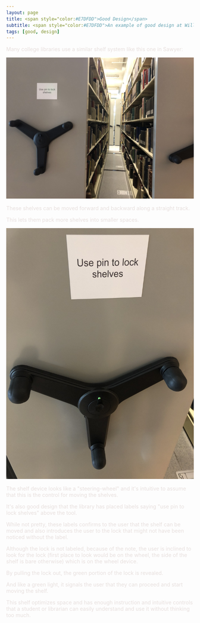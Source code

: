 ```yaml
---
layout: page
title: <span style="color:#E7DFDD">Good Design</span> 
subtitle: <span style="color:#E7DFDD">An example of good design at Williams</span>
tags: [good, design]
---
```


<span style="color:#E7DFDD">Many college libraries use a similar shelf system like this one in Sawyer:</span> 

![Shelf View 1](/img/gd2.jpeg)

<span style="color:#E7DFDD">These shelves can be moved forward and backward along a straight track. </span>

<span style="color:#E7DFDD">This lets them pack more shelves into smaller spaces.</span> 

![Shelf View 2](/img/gd1.jpeg)

<span style="color:#E7DFDD">The shelf device looks like a "steering-wheel" and it's intuitive to assume that this is the control for moving the shelves.</span> 

<span style="color:#E7DFDD">It's also good design that the library has placed labels saying "use pin to lock shelves" above the tool.</span> 

<span style="color:#E7DFDD">While not pretty, these labels confirms to the user that the shelf can be moved and also introduces the user to the lock that might not have been noticed without the label.</span> 

<span style="color:#E7DFDD">Although the lock is not labeled, because of the note, the user is inclined to look for the lock (first place to look would be on the wheel, the side of the shelf is bare otherwise) which is on the wheel device.</span> 

<span style="color:#E7DFDD">By pulling the lock out, the green portion of the lock is revealed.</span>

<span style="color:#E7DFDD">And like a green light, it signals the user that they can proceed and start moving the shelf.</span> 

<span style="color:#E7DFDD">This shelf optimizes space and has enough instruction and intuitive controls that a student or librarian can easily understand and use it without thinking too much.</span>
